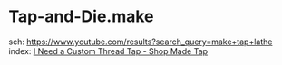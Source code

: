 # Tap-and-Die.make
sch: https://www.youtube.com/results?search_query=make+tap+lathe index: [I Need a Custom Thread Tap - Shop Made Tap](https://youtu.be/6qXinc7Ob5I)
